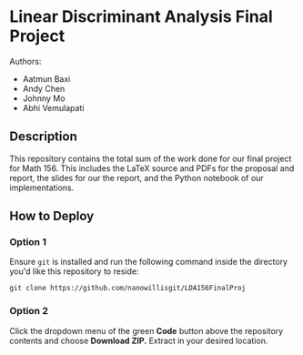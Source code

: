 # Linear Discriminant Analysis Final Project

Authors:

- Aatmun Baxi
- Andy Chen
- Johnny Mo
- Abhi Vemulapati

## Description

This repository contains the total sum of the work done for our final project for Math 156. This includes the LaTeX source and PDFs for the proposal and report, the slides for our the report, and the Python notebook of our implementations.

## How to Deploy

### Option 1

Ensure `git` is installed and run the following command inside the directory you'd like this repository to reside:
```
git clone https://github.com/nanowillisgit/LDA156FinalProj
```

### Option 2

Click the dropdown menu of the green **Code** button above the repository contents and choose **Download ZIP.** Extract in your desired location.
